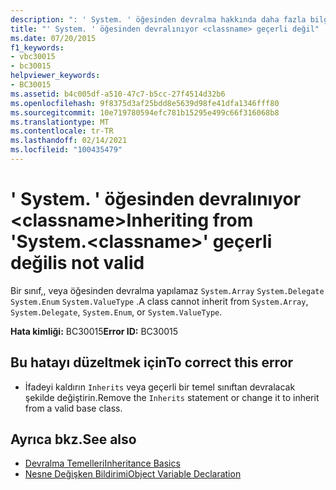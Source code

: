 ```yaml
---
description: ": ' System. ' öğesinden devralma hakkında daha fazla bilgi edinin <classname> geçerli değil"
title: "' System. ' öğesinden devralınıyor <classname> geçerli değil"
ms.date: 07/20/2015
f1_keywords:
- vbc30015
- bc30015
helpviewer_keywords:
- BC30015
ms.assetid: b4c005df-a510-47c7-b5cc-27f4514d32b6
ms.openlocfilehash: 9f8375d3af25bdd8e5639d98fe41dfa1346fff80
ms.sourcegitcommit: 10e719780594efc781b15295e499c66f316068b8
ms.translationtype: MT
ms.contentlocale: tr-TR
ms.lasthandoff: 02/14/2021
ms.locfileid: "100435479"
---
```

# <a name="inheriting-from-systemclassname-is-not-valid"></a><span data-ttu-id="adc19-105">' System. ' öğesinden devralınıyor \<classname></span><span class="sxs-lookup"><span data-stu-id="adc19-105">Inheriting from 'System.\<classname>'</span></span> <span data-ttu-id="adc19-106">geçerli değil</span><span class="sxs-lookup"><span data-stu-id="adc19-106">is not valid</span></span>

<span data-ttu-id="adc19-107">Bir sınıf,, veya öğesinden devralma yapılamaz `System.Array` `System.Delegate` `System.Enum` `System.ValueType` .</span><span class="sxs-lookup"><span data-stu-id="adc19-107">A class cannot inherit from `System.Array`, `System.Delegate`, `System.Enum`, or `System.ValueType`.</span></span>  
  
 <span data-ttu-id="adc19-108">**Hata kimliği:** BC30015</span><span class="sxs-lookup"><span data-stu-id="adc19-108">**Error ID:** BC30015</span></span>  
  
## <a name="to-correct-this-error"></a><span data-ttu-id="adc19-109">Bu hatayı düzeltmek için</span><span class="sxs-lookup"><span data-stu-id="adc19-109">To correct this error</span></span>  
  
- <span data-ttu-id="adc19-110">İfadeyi kaldırın `Inherits` veya geçerli bir temel sınıftan devralacak şekilde değiştirin.</span><span class="sxs-lookup"><span data-stu-id="adc19-110">Remove the `Inherits` statement or change it to inherit from a valid base class.</span></span>  
  
## <a name="see-also"></a><span data-ttu-id="adc19-111">Ayrıca bkz.</span><span class="sxs-lookup"><span data-stu-id="adc19-111">See also</span></span>

- [<span data-ttu-id="adc19-112">Devralma Temelleri</span><span class="sxs-lookup"><span data-stu-id="adc19-112">Inheritance Basics</span></span>](../programming-guide/language-features/objects-and-classes/inheritance-basics.md)
- [<span data-ttu-id="adc19-113">Nesne Değişken Bildirimi</span><span class="sxs-lookup"><span data-stu-id="adc19-113">Object Variable Declaration</span></span>](../programming-guide/language-features/variables/object-variable-declaration.md)
